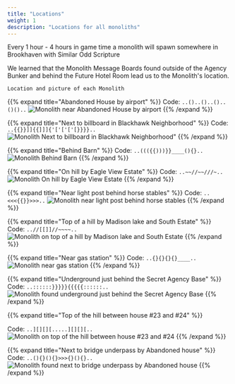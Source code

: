 ```yaml
---
title: "Locations"
weight: 1
description: "Locations for all monoliths"
---
```



Every 1 hour - 4 hours in game time a monolith will spawn somewhere in Brookhaven with Similar Odd Scripture

We learned that the Monolith Message Boards found outside of the Agency Bunker and behind the Future Hotel Room lead us to the Monolith's location.



`Location and picture of each Monolith`

{{% expand title="Abandoned House by airport" %}}
Code: `..()..()..()..()()..`
![Monolith near Abandoned House by airport](/images/bh/monolith-location_abandoned_house.png)
{{% /expand %}}

{{% expand title="Next to billboard in Blackhawk Neighborhood" %}}
Code: `..{{}}]]{{]]]{'['['['[}}}}..`
![Monolith Next to billboard in Blackhawk Neighborhood"](/images/bh/monolith-location_balckhawk_billboard.png)
{{% /expand %}}

{{% expand title="Behind Barn" %}}
Code: `..((({{)))}}____(){}..`
![Monolith Behind Barn](/images/bh/monolith-location_behind_barn.png)
{{% /expand %}}

{{% expand title="On hill by Eagle View Estate" %}}
Code: `..~~//~~///~..`
![Monolith On hill by Eagle View Estate](/images/bh/monolith-location_hill_by_eagle_view.png)
{{% /expand %}}

{{% expand title="Near light post behind horse stables" %}}
Code: `..<<<{{}}>>>..`
![Monolith near light post behind horse stables](/images/bh/monolith-location_lightpost_behind_horse_stable.png)
{{% /expand %}}

{{% expand title="Top of a hill by Madison lake and South Estate" %}}
Code: `..//[[]]//~~~~..`
![Monolith on top of a hill by Madison lake and South Estate](/images/bh/monolith-location_madison_lake_hill_top.png)
{{% /expand %}}

{{% expand title="Near gas station" %}}
Code: `..{}{}{}{}____..`
![Monolith near gas station](/images/bh/monolith-location_near_gas_station.png)
{{% /expand %}}

{{% expand title="Underground just behind the Secret Agency Base" %}}
Code: `..::::::}}}}}{{{{{::::::..`
![Monolith found underground just behind the Secret Agency Base](/images/bh/monolith-location_outside_of_agency_bunker.png)
{{% /expand %}}

{{% expand title="Top of the hill between house #23 and #24" %}}


Code: `..][][][.....][][][..`
![Monolith on top of the hill between house #23 and #24](/images/bh/monolith-location_top_of_hill_between_house_23_and_24.png)
{{% /expand %}}

{{% expand title="Next to bridge underpass by Abandoned house" %}}
Code: `..(){}(){}>>>{}(){}..`
![Monolith found next to bridge underpass by Abandoned house](/images/bh/monolith-location_underpass_by_abanoned_house.png)
{{% /expand %}}